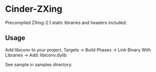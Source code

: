 Cinder-ZXing
============

Precompiled ZXing-2.1 static libraries and headers included.

Usage
-----

Add libiconv to your project. Targets -> Build Phases -> Link Binary With Libraries -> Add: libiconv.dylib

See sample in samples directory.